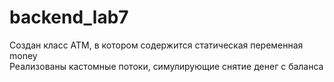 # backend_lab7
Создан класс ATM, в котором содержится статическая переменная money<br>
Реализованы кастомные потоки, симулирующие снятие денег с баланса
